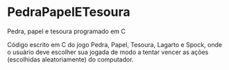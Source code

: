 # PedraPapelETesoura
Pedra, papel e tesoura programado em C

Código escrito em C do jogo Pedra, Papel, Tesoura, Lagarto e Spock, onde o usuário deve escolher sua jogada de modo a tentar vencer as ações (escolhidas aleatoriamente) do computador.
